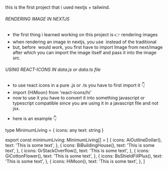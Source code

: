 this is the first project that i used nextjs + tailwind.

###### RENDERING IMAGE IN NEXTJS

- the first thing i learned working on this project is 👉 rendering images
- when rendering an image in nextjs, you use <Image/> instead of the traditional <img/>
- but, before <Image/> would work, you first have to import Image from next/image after which you can import the image itself and pass it into the image src.

###### USING REACT-ICONS IN data.js or data.ts file

- to use react icons in a pure .js or .ts you have to first import it 👇
- import {HiMoon} from 'react-icons/hi'
- now to use it you have to convert it into something javascript or typescript compatible since you are using it in a javascript file and not jsx.

* here is an example 👇

type MinimumLiving = {
icons: any
text: string
}

export const minimumLiving: MinimumLiving[] = [
{
icons: AiOutlineDollar(),
text: 'This is some text',
},
{
icons: BiBuildingHouse(),
text: 'This is some text',
},
{
icons: GrStackOverflow(),
text: 'This is some text',
},
{
icons: GiCottonFlower(),
text: 'This is some text',
},
{
icons: BsShieldFillPlus(),
text: 'This is some text',
},
{
icons: HiMoon(),
text: 'This is some text',
},
]

